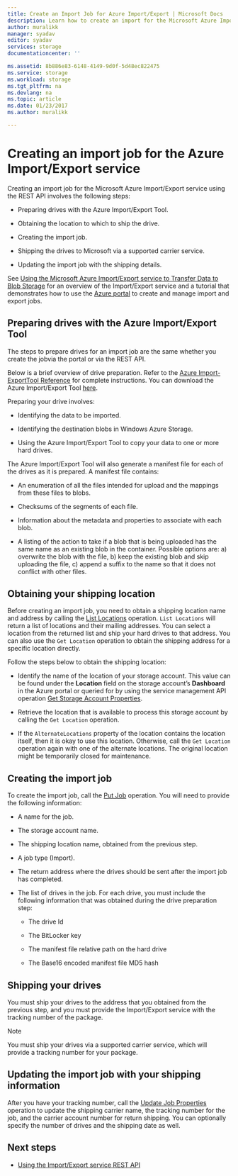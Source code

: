 ```yaml
---
title: Create an Import Job for Azure Import/Export | Microsoft Docs
description: Learn how to create an import for the Microsoft Azure Import/Export service
author: muralikk
manager: syadav
editor: syadav
services: storage
documentationcenter: ''

ms.assetid: 8b886e83-6148-4149-9d0f-5d48ec822475
ms.service: storage
ms.workload: storage
ms.tgt_pltfrm: na
ms.devlang: na
ms.topic: article
ms.date: 01/23/2017
ms.author: muralikk

---
```

# Creating an import job for the Azure Import/Export service

Creating an import job for the Microsoft Azure Import/Export service using the REST API involves the following steps:

-   Preparing drives with the Azure Import/Export Tool.

-   Obtaining the location to which to ship the drive.

-   Creating the import job.

-   Shipping the drives to Microsoft via a supported carrier service.

-   Updating the import job with the shipping details.

 See [Using the Microsoft Azure Import/Export service to Transfer Data to Blob Storage](storage-import-export-service.md) for an overview of the Import/Export service and a tutorial that demonstrates how to use the [Azure  portal](https://portal.azure.com/) to create and manage import and export jobs.

## Preparing drives with the Azure Import/Export Tool

The steps to prepare drives for an import job are the same whether you create the jobvia the portal or via the REST API.

Below is a brief overview of drive preparation. Refer to the [Azure Import-ExportTool Reference](storage-import-export-tool-how-to-v1.md) for complete instructions. You can download the Azure Import/Export Tool [here](http://go.microsoft.com/fwlink/?LinkID=301900).

Preparing your drive involves:

-   Identifying the data to be imported.

-   Identifying the destination blobs in Windows Azure Storage.

-   Using the Azure Import/Export Tool to copy your data to one or more hard drives.

 The Azure Import/Export Tool will also generate a manifest file for each of the drives as it is prepared. A manifest file contains:

-   An enumeration of all the files intended for upload and the mappings from these files to blobs.

-   Checksums of the segments of each file.

-   Information about the metadata and properties to associate with each blob.

-   A listing of the action to take if a blob that is being uploaded has the same name as an existing blob in the container. Possible options are: a) overwrite the blob with the file, b) keep the existing blob and skip uploading the file, c) append a suffix to the name so that it does not conflict with other files.

## Obtaining your shipping location

Before creating an import job, you need to obtain a shipping location name and address by calling the [List Locations](/rest/api/storageimportexport/listlocations) operation. `List Locations` will return a list of locations and their mailing addresses. You can select a location from the returned list and ship your hard drives to that address. You can also use the `Get Location` operation to obtain the shipping address for a specific location directly.

 Follow the steps below to obtain the shipping location:

-   Identify the name of the location of your storage account. This value can be found under the **Location** field on the storage account’s **Dashboard** in the Azure portal or queried for by using the service management API operation [Get Storage Account Properties](/rest/api/storagerp/storageaccounts#StorageAccounts_GetProperties).

-   Retrieve the location that is available to process this storage account by calling the `Get Location` operation.

-   If the `AlternateLocations` property of the location contains the location itself, then it is okay to use this location. Otherwise, call the `Get Location` operation again with one of the alternate locations. The original location might be temporarily closed for maintenance.

## Creating the import job
To create the import job, call the [Put Job](/rest/api/storageimportexport/jobs#Jobs_CreateOrUpdate) operation. You will need to provide the following information:

-   A name for the job.

-   The storage account name.

-   The shipping location name, obtained from the previous step.

-   A job type (Import).

-   The return address where the drives should be sent after the import job has completed.

-   The list of drives in the job. For each drive, you must include the following information that was obtained during the drive preparation step:

    -   The drive Id

    -   The BitLocker key

    -   The manifest file relative path on the hard drive

    -   The Base16 encoded manifest file MD5 hash

## Shipping your drives
You must ship your drives to the address that you obtained from the previous step, and you must provide the Import/Export service with the tracking number of the package.

> [!NOTE]
>  You must ship your drives via a supported carrier service, which will provide a tracking number for your package.

## Updating the import job with your shipping information
After you have your tracking number, call the [Update Job Properties](/api/storageimportexport/jobs#Jobs_Update) operation to update the shipping carrier name, the tracking number for the job, and the carrier account number for return shipping. You can optionally specify the number of drives and the shipping date as well.

## Next steps

* [Using the Import/Export service REST API](storage-import-export-using-the-rest-api.md)

